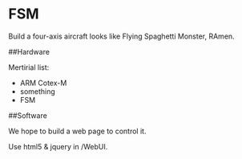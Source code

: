 FSM
===

Build a four-axis aircraft looks like Flying Spaghetti Monster, RAmen.

##Hardware

Mertirial list:
* ARM Cotex-M
* something
* FSM


##Software

We hope to build a web page to control it.

Use html5 & jquery in /WebUI.
